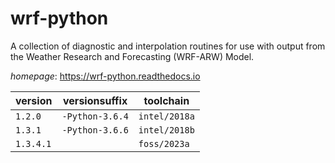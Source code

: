 # wrf-python

A collection of diagnostic and interpolation routines for use with output from  the Weather Research and Forecasting (WRF-ARW) Model.

*homepage*: <https://wrf-python.readthedocs.io>

version | versionsuffix | toolchain
--------|---------------|----------
``1.2.0`` | ``-Python-3.6.4`` | ``intel/2018a``
``1.3.1`` | ``-Python-3.6.6`` | ``intel/2018b``
``1.3.4.1`` |  | ``foss/2023a``
